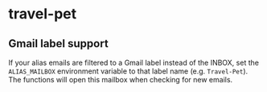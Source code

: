 # travel-pet

## Gmail label support
If your alias emails are filtered to a Gmail label instead of the INBOX,
set the `ALIAS_MAILBOX` environment variable to that label name (e.g. `Travel-Pet`).
The functions will open this mailbox when checking for new emails.
